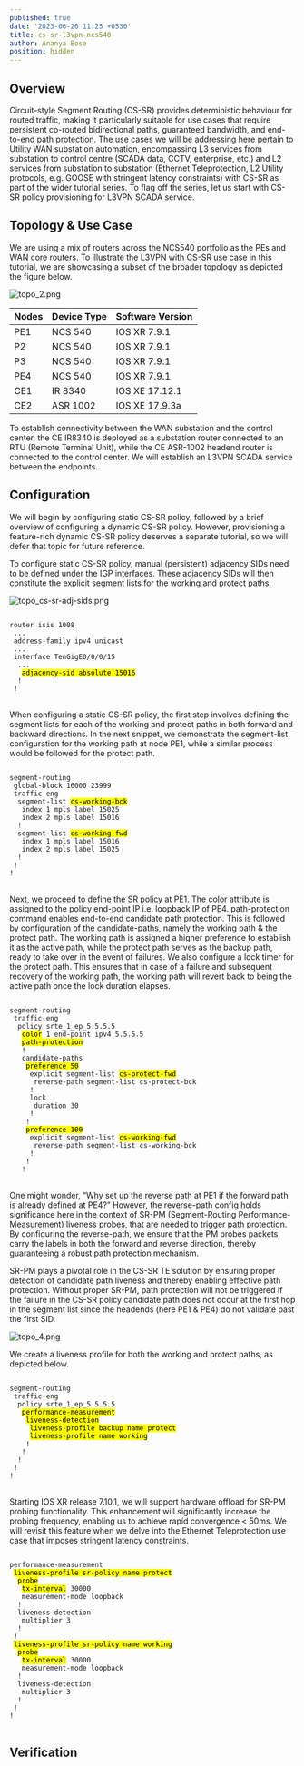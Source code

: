 ```yaml
---
published: true
date: '2023-06-20 11:25 +0530'
title: cs-sr-l3vpn-ncs540
author: Ananya Bose
position: hidden
---
```

## Overview

Circuit-style Segment Routing (CS-SR) provides deterministic behaviour for routed traffic, making it particularly suitable for use cases that require persistent co-routed bidirectional paths, guaranteed bandwidth, and end-to-end path protection. The use cases we will be addressing here pertain to Utility WAN substation automation, encompassing L3 services from substation to control centre (SCADA data, CCTV, enterprise, etc.) and L2 services from substation to substation (Ethernet Teleprotection, L2 Utility protocols, e.g. GOOSE with stringent latency constraints) with CS-SR as part of the wider tutorial series. To flag off the series, let us start with CS-SR policy provisioning for L3VPN SCADA service.

## Topology & Use Case

We are using a mix of routers across the NCS540 portfolio as the PEs and WAN core routers. To illustrate the L3VPN with CS-SR use case in this tutorial, we are showcasing a subset of the broader topology as depicted the figure below. 

![topo_2.png]({{site.baseurl}}/images/topo_2.png)


| Nodes | Device Type | Software Version  |
|-------|-------------|-------------------|
| PE1   |  NCS 540    | IOS XR 7.9.1      |
| P2    |  NCS 540    | IOS XR 7.9.1      |
| P3    |  NCS 540    | IOS XR 7.9.1      |
| PE4   |  NCS 540    | IOS XR 7.9.1      |
| CE1   |  IR 8340    | IOS XE 17.12.1    |
| CE2   |  ASR 1002   | IOS XE 17.9.3a    |

To establish connectivity between the WAN substation and the control center, the CE IR8340 is deployed as a substation router connected to an RTU (Remote Terminal Unit), while the CE ASR-1002 headend router is connected to the control center. We will establish an L3VPN SCADA service between the endpoints.


## Configuration

We will begin by configuring static CS-SR policy, followed by a brief overview of configuring a dynamic CS-SR policy. However, provisioning a feature-rich dynamic CS-SR policy deserves a separate tutorial, so we will defer that topic for future reference. 

To configure static CS-SR policy, manual (persistent) adjacency SIDs need to be defined under the IGP interfaces. These adjacency SIDs will then constitute the explicit segment lists for the working and protect paths.

![topo_cs-sr-adj-sids.png]({{site.baseurl}}/images/topo_cs-sr-adj-sids.png)


<div class="highlighter-rouge">
<pre class="highlight">
<code>
router isis 1008
 ...
 address-family ipv4 unicast
 ...
 interface TenGigE0/0/0/15
  ...
   <mark>adjacency-sid absolute 15016</mark>
  !
 !
</code>
</pre>
</div>

When configuring a static CS-SR policy, the first step involves defining the segment lists for each of the working and protect paths in both forward and backward directions. In the next snippet, we demonstrate the segment-list configuration for the working path at node PE1, while a similar process would be followed for the protect path.

<div class="highlighter-rouge">
<pre class="highlight">
<code>
segment-routing
 global-block 16000 23999
 traffic-eng
  segment-list <mark>cs-working-bck</mark>
   index 1 mpls label 15025
   index 2 mpls label 15016
  !
  segment-list <mark>cs-working-fwd</mark>
   index 1 mpls label 15016
   index 2 mpls label 15025
  !
 !
! 
</code>
</pre>
</div>

Next, we proceed to define the SR policy at PE1. The color attribute is assigned to the policy end-point IP i.e. loopback IP of PE4. path-protection command enables end-to-end candidate path protection. This is followed by configuration of the candidate-paths, namely the working path & the protect path. The working path is assigned a higher preference to establish it as the active path, while the protect path serves as the backup path, ready to take over in the event of failures. We also configure a lock timer for the protect path. This ensures that in case of a failure and subsequent recovery of the working path, the working path will revert back to being the active path once the lock duration elapses.

<div class="highlighter-rouge">
<pre class="highlight">
<code>
segment-routing
 traffic-eng
  policy srte_1_ep_5.5.5.5
   <mark>color</mark> 1 end-point ipv4 5.5.5.5
   <mark>path-protection</mark>
   !
   candidate-paths
    <mark>preference 50</mark>
     explicit segment-list <mark>cs-protect-fwd</mark>
      reverse-path segment-list cs-protect-bck
     !
     lock
      duration 30
     !
    !
    <mark>preference 100</mark>
     explicit segment-list <mark>cs-working-fwd</mark>
      reverse-path segment-list cs-working-bck
     !
    !
   !
</code>
</pre>
</div>

One might wonder, “Why set up the reverse path at PE1 if the forward path is already defined at PE4?” However, the reverse-path config holds significance here in the context of SR-PM (Segment-Routing Performance-Measurement) liveness probes, that are needed to trigger path protection. By configuring the reverse-path, we ensure that the PM probes packets carry the labels in both the forward and reverse direction, thereby guaranteeing a robust path protection mechanism. 

SR-PM plays a pivotal role in the CS-SR TE solution by ensuring proper detection of candidate path liveness and thereby enabling effective path protection. Without proper SR-PM, path protection will not be triggered if the failure in the CS-SR policy candidate path does not occur at the first hop in the segment list since the headends (here PE1 & PE4) do not validate past the first SID.

![topo_4.png]({{site.baseurl}}/images/topo_4.png)

We create a liveness profile for both the working and protect paths, as depicted below.

<div class="highlighter-rouge">
<pre class="highlight">
<code>
segment-routing
 traffic-eng
  policy srte_1_ep_5.5.5.5
   <mark>performance-measurement</mark>
    <mark>liveness-detection</mark>
     <mark>liveness-profile backup name protect</mark>
     <mark>liveness-profile name working</mark>
    !
   !
  !
 !
! 
</code>
</pre>
</div>

Starting IOS XR release 7.10.1, we will support hardware offload for SR-PM probing functionality. This enhancement will significantly increase the probing frequency, enabling us to achieve rapid convergence < 50ms. We will revisit this feature when we delve into the Ethernet Teleprotection use case that imposes stringent latency constraints.

<div class="highlighter-rouge">
<pre class="highlight">
<code>
performance-measurement
 <mark>liveness-profile sr-policy name protect</mark>
  <mark>probe</mark>
   <mark>tx-interval</mark> 30000
   measurement-mode loopback
  ! 
  liveness-detection
   multiplier 3   
  !
 !
 <mark>liveness-profile sr-policy name working</mark>
  <mark>probe</mark>
   <mark>tx-interval</mark> 30000
   measurement-mode loopback
  !
  liveness-detection
   multiplier 3   
  !  
 !
!
</code>
</pre>
</div>

## Verification
